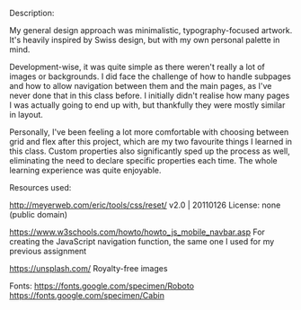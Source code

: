Description:

My general design approach was minimalistic, typography-focused artwork. It's heavily inspired by Swiss design, but with my own personal palette in mind.

Development-wise, it was quite simple as there weren't really a lot of images or backgrounds. I did face the challenge of how to handle subpages and how to allow navigation between them and the main pages, as I've never done that in this class before. I initially didn't realise how many pages I was actually going to end up with, but thankfully they were mostly similar in layout. 

Personally, I've been feeling a lot more comfortable with choosing between grid and flex after this project, which are my two favourite things I learned in this class. Custom properties also significantly sped up the process as well, eliminating the need to declare specific properties each time. The whole learning experience was quite enjoyable.



Resources used:

http://meyerweb.com/eric/tools/css/reset/ 
   v2.0 | 20110126
   License: none (public domain)
   
https://www.w3schools.com/howto/howto_js_mobile_navbar.asp
   For creating the JavaScript navigation function, the same one I used for my previous assignment
   
https://unsplash.com/
   Royalty-free images
   
   Fonts:
   https://fonts.google.com/specimen/Roboto
   https://fonts.google.com/specimen/Cabin